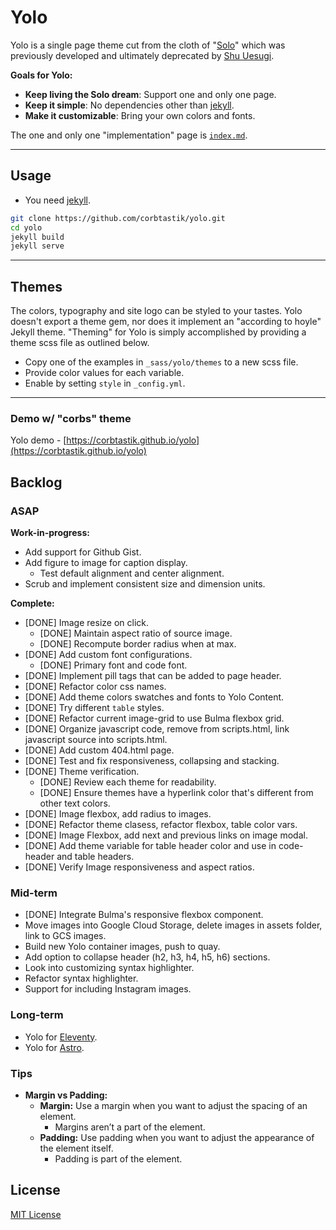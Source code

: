 # Yolo

Yolo is a single page theme cut from the cloth of "[Solo](http://chibicode.github.io/solo)" which was previously developed and ultimately deprecated by [Shu Uesugi](https://github.com/chibicode).

__Goals for Yolo:__

* __Keep living the Solo dream__: Support one and only one page.
* __Keep it simple__: No dependencies other than [jekyll](https://jekyllrb.com/).
* __Make it customizable__: Bring your own colors and fonts.

The one and only one "implementation" page is [`index.md`](/index.md).

---

## Usage

* You need [jekyll](https://jekyllrb.com/).

```bash
git clone https://github.com/corbtastik/yolo.git
cd yolo
jekyll build
jekyll serve
```

---

## Themes

The colors, typography and site logo can be styled to your tastes. Yolo doesn't export a theme gem, nor does it implement an "according to hoyle" Jekyll theme. "Theming" for Yolo is simply accomplished by providing a theme scss file as outlined below. 

* Copy one of the examples in `_sass/yolo/themes` to a new scss file.
* Provide color values for each variable.
* Enable by setting `style` in `_config.yml`.

---

### Demo w/ "corbs" theme

Yolo demo - [https://corbtastik.github.io/yolo](https://corbtastik.github.io/yolo)

## Backlog

### ASAP

__Work-in-progress:__

* Add support for Github Gist.
* Add figure to image for caption display.
  * Test default alignment and center alignment.
* Scrub and implement consistent size and dimension units.

__Complete:__

* [DONE] Image resize on click.
  * [DONE] Maintain aspect ratio of source image.
  * [DONE] Recompute border radius when at max.
* [DONE] Add custom font configurations.
  * [DONE] Primary font and code font.
* [DONE] Implement pill tags that can be added to page header.
* [DONE] Refactor color css names.
* [DONE] Add theme colors swatches and fonts to Yolo Content.
* [DONE] Try different `table` styles.
* [DONE] Refactor current image-grid to use Bulma flexbox grid.
* [DONE] Organize javascript code, remove from scripts.html, link javascript source into scripts.html.
* [DONE] Add custom 404.html page.
* [DONE] Test and fix responsiveness, collapsing and stacking.
* [DONE] Theme verification.
  * [DONE] Review each theme for readability.
  * [DONE] Ensure themes have a hyperlink color that's different from other text colors.
* [DONE] Image flexbox, add radius to images.
* [DONE] Refactor theme clasess, refactor flexbox, table color vars.
* [DONE] Image Flexbox, add next and previous links on image modal.
* [DONE] Add theme variable for table header color and use in code-header and table headers.
* [DONE] Verify Image responsiveness and aspect ratios.


### Mid-term

* [DONE] Integrate Bulma's responsive flexbox component.
* Move images into Google Cloud Storage, delete images in assets folder, link to GCS images.
* Build new Yolo container images, push to quay.
* Add option to collapse header (h2, h3, h4, h5, h6) sections.
* Look into customizing syntax highlighter.
* Refactor syntax highlighter.
* Support for including Instagram images.

### Long-term

* Yolo for [Eleventy](https://www.11ty.dev/).
* Yolo for [Astro](https://astro.build/).

### Tips

* __Margin vs Padding:__
  * __Margin:__ Use a margin when you want to adjust the spacing of an element.
    * Margins aren’t a part of the element.
  * __Padding:__ Use padding when you want to adjust the appearance of the element itself.
    * Padding is part of the element.

## License

[MIT License](/LICENSE)
